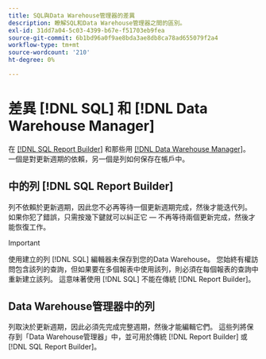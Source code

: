 ```yaml
---
title: SQL與Data Warehouse管理器的差異
description: 瞭解SQL和Data Warehouse管理器之間的區別。
exl-id: 31dd7a04-5c03-4399-b67e-f51703eb9fea
source-git-commit: 6b1bd96a0f9ae8bda3ae8db8ca78ad655079f2a4
workflow-type: tm+mt
source-wordcount: '210'
ht-degree: 0%

---
```


# 差異 [!DNL SQL] 和 [!DNL Data Warehouse Manager]

在 [[!DNL SQL Report Builder]](../dev-reports/sql-rpt-bldr.md) 和那些用 [[!DNL Data Warehouse Manager]](../data-warehouse-mgr/creating-calculated-columns.md)。 一個是對更新週期的依賴，另一個是列如何保存在帳戶中。

## 中的列 [!DNL SQL Report Builder]

列不依賴於更新週期，因此您不必再等待一個更新週期完成，然後才能迭代列。 如果你犯了錯誤，只需按幾下鍵就可以糾正它 — 不再等待兩個更新完成，然後才能恢復工作。

>[!IMPORTANT]
>
>使用建立的列 [!DNL SQL] 編輯器未保存到您的Data Warehouse。 您始終有權訪問包含該列的查詢，但如果要在多個報表中使用該列，則必須在每個報表的查詢中重新建立該列。 這意味著使用 [!DNL SQL] 不能在傳統 [!DNL Report Builder]。

## Data Warehouse管理器中的列

列取決於更新週期，因此必須先完成完整週期，然後才能編輯它們。 這些列將保存到「Data Warehouse管理器」中，並可用於傳統 [!DNL Report Builder] 或 [!DNL SQL Report Builder]。
